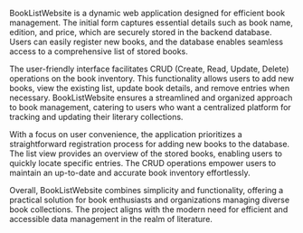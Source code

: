 BookListWebsite is a dynamic web application designed for efficient book management. The initial form captures essential details such as book name, edition, and price, which are securely stored in the backend database. Users can easily register new books, and the database enables seamless access to a comprehensive list of stored books.

The user-friendly interface facilitates CRUD (Create, Read, Update, Delete) operations on the book inventory. This functionality allows users to add new books, view the existing list, update book details, and remove entries when necessary. BookListWebsite ensures a streamlined and organized approach to book management, catering to users who want a centralized platform for tracking and updating their literary collections.

With a focus on user convenience, the application prioritizes a straightforward registration process for adding new books to the database. The list view provides an overview of the stored books, enabling users to quickly locate specific entries. The CRUD operations empower users to maintain an up-to-date and accurate book inventory effortlessly.

Overall, BookListWebsite combines simplicity and functionality, offering a practical solution for book enthusiasts and organizations managing diverse book collections. The project aligns with the modern need for efficient and accessible data management in the realm of literature.
